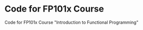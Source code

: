Code for FP101x Course
==============
Code for FP101x Course "Introduction to Functional Programming"
